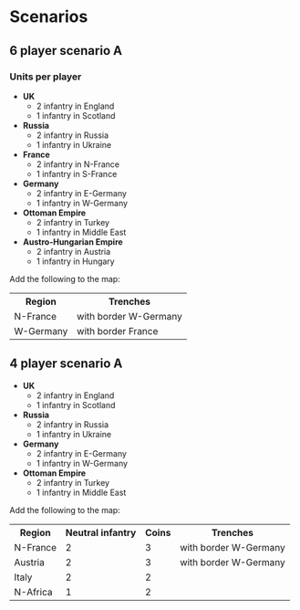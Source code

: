 # Scenarios

## 6 player scenario A

### Units per player

* **UK**
    * 2 infantry in England
    * 1 infantry in Scotland
* **Russia**
    * 2 infantry in Russia
    * 1 infantry in Ukraine
* **France**
    * 2 infantry in N-France
    * 1 infantry in S-France
* **Germany**
    * 2 infantry in E-Germany
    * 1 infantry in W-Germany
* **Ottoman Empire**
    * 2 infantry in Turkey
    * 1 infantry in Middle East
* **Austro-Hungarian Empire**
    * 2 infantry in Austria
    * 1 infantry in Hungary

Add the following to the map:
<table>
  <tr>
    <th>Region</th>
    <th>Trenches</th>
  </tr>
  <tr>
    <td>N-France</td>
    <td>with border W-Germany</td>
  </tr>
  <tr>
    <td>W-Germany</td>
    <td>with border France</td>
  </tr>
</table>

## 4 player scenario A

* **UK**
    * 2 infantry in England
    * 1 infantry in Scotland
* **Russia**
    * 2 infantry in Russia
    * 1 infantry in Ukraine
* **Germany**
    * 2 infantry in E-Germany
    * 1 infantry in W-Germany
* **Ottoman Empire**
    * 2 infantry in Turkey
    * 1 infantry in Middle East

Add the following to the map:
<table>
  <tr>
    <th>Region</th>
    <th>Neutral infantry</th>
    <th>Coins</th>
    <th>Trenches</th>
  </tr>
  <tr>
    <td>N-France</td>
    <td>2</td>
    <td>3</td>
    <td>with border W-Germany</td>
  </tr>
  <tr>
    <td>Austria</td>
    <td>2</td>
    <td>3</td>
    <td>with border W-Germany</td>
  </tr>
  <tr>
    <td>Italy</td>
    <td>2</td>
    <td>2</td>
    <td></td>
  </tr>
  <tr>
    <td>N-Africa</td>
    <td>1</td>
    <td>2</td>
    <td></td>
  </tr>
</table>
